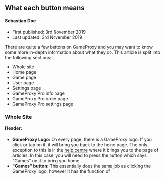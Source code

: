 ## What each button means
#### Sebastian Doe
* First published: 3rd November 2019
* Last updated: 3rd November 2019

There are quite a few buttons on GameProxy and you may want to know some more in-depth information about what they do. This article is split into the following sections:

* Whole site
* Home page
* Game page
* User page
* Settings page
* GameProxy Pro info page
* GameProxy Pro order page
* GameProxy Pro settings page

### Whole Site

#### Header:

* **GameProxy Logo:** On every page, there is a GameProxy logo. If you click or tap on it, it will bring you back to the home page. The only exception to this is in the [help centre](https://gameproxy.host/help) where it brings you to the page of articles. In this case, you will need to press the button which says "Games" on it to bring you home.
* **"Games" button:** This essentially does the same job as clicking the GameProxy logo, however it has the function of 